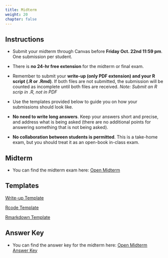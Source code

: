 ```yaml
---
title: Midterm
weight: 20
chapter: false
---
```


## Instructions

- Submit your midterm through Canvas before **Friday Oct. 22nd 11:59 pm**. One submission per student.

- There is <b>no 24-hr free extension</b> for the midterm or final exam.

- Remember to submit your **write-up (only PDF extension) and your R script (.R or .Rmd)**. If both files are not submitted, the submission will be counted as incomplete until both files are received. *Note: Submit an R scrip in .R, not in PDF*

- Use the templates provided below to guide you on how your submissions should look like.

- **No need to write long answers**. Keep your answers short and precise, and address what is being asked (there are no additional points for answering something that is not being asked).

- **No collaboration between students is permitted**. This is a take-home exam, but you should treat it as an open-book in-class exam.


## Midterm

- You can find the midterm exam here: <a onclick="ga('send', 'event', 'External-Link','click','midterm','0','Link');" href="https://sta235.netlify.app/exams/midterm/STA235H_Fall21_Midterm.html" target="_blank" class="btn btn-default"> Open Midterm <i class="fas fa-external-link-alt"></i></a> 

## Templates

<a onclick="ga('send', 'event', 'External-Link','click','midterm_doc','0','Link');" href="https://sta235.netlify.app/exams/midterm/STA235H_midterm_template.docx" target="_blank" class="btn btn-default"> Write-up Template <i class="fas fa-external-link-alt"></i></a> 
<br>

<a onclick="ga('send', 'event', 'External-Link','click','midterm_code','0','Link');" href="https://sta235.netlify.app/exams/midterm/STA235H_midterm_template.R" target="_blank" class="btn btn-default"> Rcode Template <i class="fas fa-external-link-alt"></i></a> 
<br>

<a onclick="ga('send', 'event', 'External-Link','click','midterm_rmd','0','Link');" href="https://sta235.netlify.app/exams/midterm/STA235H_midterm_template.Rmd" target="_blank" class="btn btn-default"> Rmarkdown Template <i class="fas fa-external-link-alt"></i></a>


## Answer Key

- You can find the answer key for the midterm here: <a onclick="ga('send', 'event', 'External-Link','click','midterm_key','0','Link');" href="https://sta235.netlify.app/exams/midterm/STA235H_Fall21_Midterm_AnswerKey.html" target="_blank" class="btn btn-default"> Open Midterm Answer Key <i class="fas fa-external-link-alt"></i></a> 